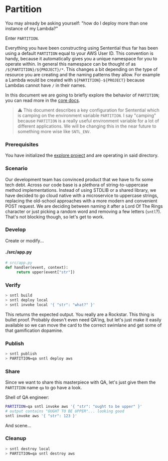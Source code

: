 # Partition

You may already be asking yourself: "how do I deploy more than one instance of my Lambda?"

Enter `PARTITION`.

Everything you have been constructing using Sentential thus far has been using a default `PARTITION` equal to your AWS User ID. This convention is handy, because it automatically gives you a unique namespace for you to operate within. In general this namespace can be thought of as `/${PARTITION}/${PROJECT}/*`. This changes a bit depending on the type of resource you are creating and the naming patterns they allow. For example a Lambda would be created with `${PARTITION}-${PROJECT}` because Lambdas cannot have `/` in their names.

In this document we are going to briefly explore the behavior of `PARTITION`; you can read more in the [core docs](https://github.com/wheegee/sentential/wiki/Core).

> :warning: This document describes a key configuration for Sentential which is camping on the environment variable `PARTITION`. I say "camping" because `PARTITION` is a really useful environment variable for a lot of different applications. We will be changing this in the near future to something more wise like `SNTL_ENV`.

### Prerequisites

You have initialized the [explore project](/explore/project) and are operating in said directory.

### Scenario

Our development team has convinced product that we have to fix some tech debt. Across our code base is a plethora of string-to-uppercase method implementations. Instead of using STDLIB or a shared library, we have decided to go cloud native with a microservice to uppercase strings, replacing the old-school approaches with a more modern and convenient POST request. We are deciding between naming it after a Lord Of The Rings character or just picking a random word and removing a few letters (`sntl`?). That's not blocking though, so let's get to work.

### Develop

Create or modify...

<!-- tabs:start -->

#### **./src/app.py**

```python
# src/app.py
def handler(event, context):
     return upper(event["str"])
```

<!-- tabs:end -->


### Verify

```bash
> sntl build
> sntl deploy local
> sntl invoke local '{ "str": "what?" }'
```

This returns the expected output. You really are a Rockstar. This thing is bullet proof. Probably doesn't even need QA'ing, but let's just make it easily available so we can move the card to the correct swimlane and get some of that gamification dopamine.

### Publish

```bash
> sntl publish
> PARTITION=qa sntl deploy aws
```

### Share
Since we want to share this masterpiece with QA, let's just give them the `PARTITION` name `qa` to go have a look.

Shell of QA engineer:
```bash
PARTITION=qa sntl invoke aws '{ "str": "ought to be upper" }'
# output contains "OUGHT TO BE UPPER"... looking good
sntl invoke aws '{ "str": 123 }'
```

And scene...

### Cleanup

```bash
> sntl destroy local
> PARTITION=qa sntl destroy aws
```
